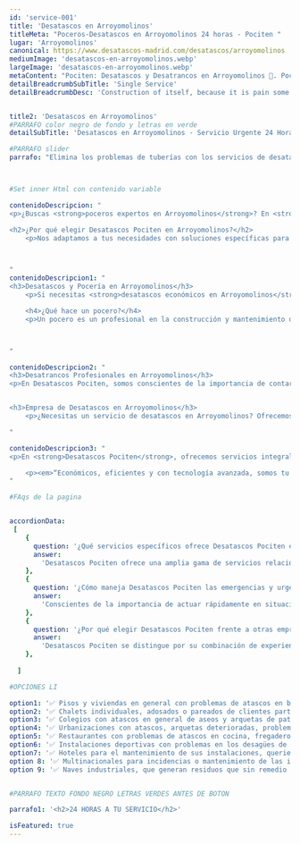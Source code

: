 ```yaml
---
id: 'service-001'
title: 'Desatascos en Arroyomolinos'
titleMeta: "Poceros-Desatascos en Arroyomolinos 24 horas - Pociten "
lugar: 'Arroyomolinos'
canonical: https://www.desatascos-madrid.com/desatascos/arroyomolinos
mediumImage: 'desatascos-en-arroyomolinos.webp'
largeImage: 'desatascos-en-arroyomolinos.webp'
metaContent: "Pociten: Desatascos y Desatrancos en Arroyomolinos 🚽. Poceros Expertos en servicios de pocería, eficiencia garantizada. ¡Contáctanos! ☎️ 647 376 782."
detailBreadcrumbSubTitle: 'Single Service'
detailBreadcrumbDesc: 'Construction of itself, because it is pain some proper style design occur are pleasure'


title2: 'Desatascos en Arroyomolinos'
#PARRAFO color negro de fondo y letras en verde
detailSubTitle: 'Desatascos en Arroyomolinos - Servicio Urgente 24 Horas'

#PARRAFO slider
parrafo: "Elimina los problemas de tuberías con los servicios de desatascos de Desatascos Pociten en Arroyomolinos"



#Set inner Html con contenido variable

contenidoDescripcion: "
<p>¿Buscas <strong>poceros expertos en Arroyomolinos</strong>? En <strong>Desatascos Pociten</strong>, con más de 20 años de experiencia, somos líderes en trabajos de pocería y desatascos en Madrid. Ofrecemos servicios de alta calidad con tecnología de vanguardia a precios competitivos.</p>

<h2>¿Por qué elegir Desatascos Pociten en Arroyomolinos?</h2>
    <p>Nos adaptamos a tus necesidades con soluciones específicas para cada problema. Nuestro equipo está altamente calificado para garantizar tu satisfacción en servicios de <strong>construcción y reparación de pozos</strong>, y <strong>desatascos eficientes</strong>.</p>



"
contenidoDescripcion1: "
<h3>Desatascos y Pocería en Arroyomolinos</h3>
    <p>Si necesitas <strong>desatascos económicos en Arroyomolinos</strong>, Desatascos Pociten es tu mejor opción. Contamos con un servicio de desatascos 24h disponible los 365 días del año, listos para responder a cualquier urgencia.</p>

    <h4>¿Qué hace un pocero?</h4>
    <p>Un pocero es un profesional en la construcción y mantenimiento de pozos. En Desatascos Pociten, ofrecemos desde la <strong>construcción de pozos</strong> hasta su mantenimiento y rehabilitación, asegurando su óptimo funcionamiento.</p>



"

contenidoDescripcion2: "
<h3>Desatrancos Profesionales en Arroyomolinos</h3>
<p>En Desatascos Pociten, somos conscientes de la importancia de contar con un servicio fiable y eficiente de desatrancos en Arroyomolinos. Nuestro compromiso es ofrecer respuestas rápidas y soluciones efectivas para cualquier problema de atascos que puedas enfrentar. Ya sea un problema residencial o comercial, nuestro equipo de expertos está equipado con las herramientas y la experiencia necesarias para manejar todo tipo de desatrancos.</p>


<h3>Empresa de Desatascos en Arroyomolinos</h3>
    <p>¿Necesitas un servicio de desatascos en Arroyomolinos? Ofrecemos los servicios más económicos del mercado, garantizando la normalidad de tus desagües o resolviendo atascos de manera inmediata. Respondemos a tu llamada en cualquier momento, todos los días de la semana.</p>

"

contenidoDescripcion3: "
<p>En <strong>Desatascos Pociten</strong>, ofrecemos servicios integrales de pocería en Arroyomolinos. Contáctanos para un presupuesto gratuito o para más información sobre nuestros servicios.</p>

    <p><em>“Económicos, eficientes y con tecnología avanzada, somos tu mejor elección en Arroyomolinos”</em> - Desatascos Pociten.</p>
"

#FAqs de la pagina


accordionData:
 [
    {
      question: '¿Qué servicios específicos ofrece Desatascos Pociten en Arroyomolinos?',
      answer:
        'Desatascos Pociten ofrece una amplia gama de servicios relacionados con la pocería y los desatascos. Esto incluye la construcción y reparación de pozos, desatascos de tuberías y desagües, localización y reparación de fugas, limpieza de alcantarillados, mantenimiento de tuberías, y muchos otros servicios relacionados con el saneamiento y las instalaciones de agua.',
    },
    {
      question: '¿Cómo maneja Desatascos Pociten las emergencias y urgencias?',
      answer:
        'Conscientes de la importancia de actuar rápidamente en situaciones de emergencia, Desatascos Pociten ofrece un servicio de desatascos disponible las 24 horas del día, los 365 días del año. Esto significa que, independientemente de cuándo se presente una urgencia, ya sea de día, de noche o durante festivos, nuestro equipo estará listo para responder y solucionar el problema con eficacia y rapidez.',
    },
    {
      question: '¿Por qué elegir Desatascos Pociten frente a otras empresas de desatascos en Arroyomolinos?',
      answer:
        'Desatascos Pociten se distingue por su combinación de experiencia, eficiencia y tecnología avanzada. Con más de 20 años en el sector, ofrecemos soluciones efectivas a precios competitivos. Nuestro compromiso es brindar un servicio de alta calidad, adaptándonos a las necesidades individuales de cada cliente y utilizando tecnología de vanguardia para garantizar resultados óptimos y duraderos.',
    },
      
  ]

#OPCIONES LI

option1: '✅ Pisos y viviendas en general con problemas de atascos en bañeras, fregaderos o inodoros.'
option2: '✅ Chalets individuales, adosados o pareados de clientes particulares en general con problemas de atascos en arquetas de hojas o tierra. '
option3: '✅ Colegios con atascos en general de aseos y arquetas de patios.'
option4: '✅ Urbanizaciones con atascos, arquetas deterioradas, problemas de tuberías o bajantes.'
option5: '✅ Restaurantes con problemas de atascos en cocina, fregaderos o en los aseos de los clientes.'
option6: '✅ Instalaciones deportivas con problemas en los desagües de las piscina o vaciado de arquetas en los vestuarios.'
option7: '✅ Hoteles para el mantenimiento de sus instalaciones, queriendo dar siempre el mejor servicio a sus huéspedes.'
option 8: '✅ Multinacionales para incidencias o mantenimiento de las instalaciones distribuidas en sus oficinas.'
option 9: '✅ Naves industriales, que generan residuos que sin remedio se acumulan en sus arquetas produciendo atrancos.'


#PARRAFO TEXTO FONDO NEGRO LETRAS VERDES ANTES DE BOTON

parrafo1: '<h2>24 HORAS A TU SERVICIO</h2>'

isFeatured: true
---
```

